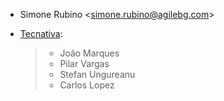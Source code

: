 - Simone Rubino \<<simone.rubino@agilebg.com>\>

- [Tecnativa](https://www.tecnativa.com):

  > - João Marques
  > - Pilar Vargas
  > - Stefan Ungureanu
  > - Carlos Lopez

